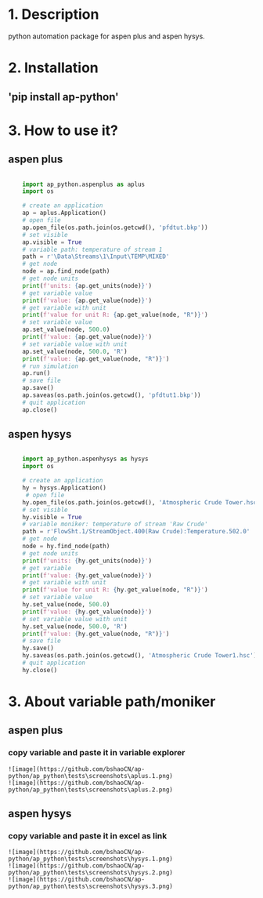 # 1. Description
python automation package for aspen plus and aspen hysys.

# 2. Installation
## 'pip install ap-python'

# 3. How to use it?
## aspen plus
```python

    import ap_python.aspenplus as aplus
    import os

    # create an application
    ap = aplus.Application()
    # open file
    ap.open_file(os.path.join(os.getcwd(), 'pfdtut.bkp'))
    # set visible
    ap.visible = True
    # variable path: temperature of stream 1
    path = r'\Data\Streams\1\Input\TEMP\MIXED'
    # get node
    node = ap.find_node(path)
    # get node units
    print(f'units: {ap.get_units(node)}')
    # get variable value
    print(f'value: {ap.get_value(node)}')
    # get variable with unit
    print(f'value for unit R: {ap.get_value(node, "R")}')
    # set variable value
    ap.set_value(node, 500.0)
    print(f'value: {ap.get_value(node)}')
    # set variable value with unit
    ap.set_value(node, 500.0, 'R')
    print(f'value: {ap.get_value(node, "R")}')
    # run simulation
    ap.run()
    # save file
    ap.save()
    ap.saveas(os.path.join(os.getcwd(), 'pfdtut1.bkp'))
    # quit application
    ap.close()
```
## aspen hysys
```python

    import ap_python.aspenhysys as hysys
    import os

    # create an application
    hy = hysys.Application()
     # open file
    hy.open_file(os.path.join(os.getcwd(), 'Atmospheric Crude Tower.hsc'))
    # set visible
    hy.visible = True
    # variable moniker: temperature of stream 'Raw Crude'
    path = r'FlowSht.1/StreamObject.400(Raw Crude):Temperature.502.0'
    # get node
    node = hy.find_node(path)
    # get node units
    print(f'units: {hy.get_units(node)}')
    # get variable
    print(f'value: {hy.get_value(node)}')
    # get variable with unit
    print(f'value for unit R: {hy.get_value(node, "R")}')
    # set variable value
    hy.set_value(node, 500.0)
    print(f'value: {hy.get_value(node)}')
    # set variable value with unit
    hy.set_value(node, 500.0, 'R')
    print(f'value: {hy.get_value(node, "R")}')
    # save file
    hy.save()
    hy.saveas(os.path.join(os.getcwd(), 'Atmospheric Crude Tower1.hsc'))
    # quit application
    hy.close()
```
# 3. About variable path/moniker
## aspen plus
### copy variable and paste it in variable explorer
    ![image](https://github.com/bshaoCN/ap-python/ap_python\tests\screenshots\aplus.1.png)
    ![image](https://github.com/bshaoCN/ap-python/ap_python\tests\screenshots\aplus.2.png)
## aspen hysys
### copy variable and paste it in excel as link
    ![image](https://github.com/bshaoCN/ap-python/ap_python\tests\screenshots\hysys.1.png)
    ![image](https://github.com/bshaoCN/ap-python/ap_python\tests\screenshots\hysys.2.png)
    ![image](https://github.com/bshaoCN/ap-python/ap_python\tests\screenshots\hysys.3.png)